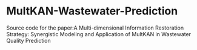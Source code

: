 # MultKAN-Wastewater-Prediction
Source code for the paper:A Multi-dimensional Information Restoration Strategy: Synergistic Modeling and Application of MultKAN in Wastewater Quality Prediction 
